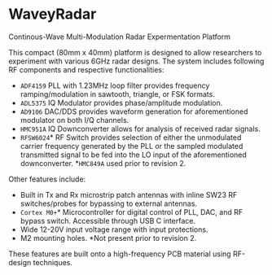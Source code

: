 # WaveyRadar
 Continous-Wave Multi-Modulation Radar Expermentation Platform 

This compact (80mm x 40mm) platform is designed to allow researchers to experiment with various 6GHz radar designs. The system includes following RF components and respective functionalities: 

- `ADF4159` PLL with 1.23MHz loop filter provides frequency ramping/modulation in sawtooth, triangle, or FSK formats. 
- `ADL5375` IQ Modulator provides phase/amplitude modulation.
- `AD9106` DAC/DDS provides waveform generation for aforementioned modulator on both I/Q channels. 
- `HMC951A` IQ Downconverter allows for analysis of received radar signals.
- `RFSW6024`* RF Switch provides selection of either the unmodulated carrier frequency generated by the PLL or the sampled modulated transmitted signal to be fed into the LO input of the aforementioned downconverter. 
\*`HMC849A` used prior to revision 2. 

Other features include:
- Built in Tx and Rx microstrip patch antennas with inline SW23 RF switches/probes for bypassing to external antennas. 
- `Cortex M0+`* Microcontroller for digital control of PLL, DAC, and RF bypass switch. Accessible through USB C interface. 
- Wide 12-20V input voltage range with input protections.
- M2 mounting holes.
\*Not present prior to revision 2. 

These features are built onto a high-frequency PCB material using RF-design techniques. 
